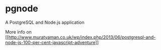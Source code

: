 pgnode
======

A PostgreSQL and Node.js application

More info on [[http://www.muratyaman.co.uk/wp/index.php/2013/06/postgresql-and-node-js-100-per-cent-javascript-adventure]]
